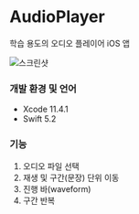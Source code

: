 # AudioPlayer

학습 용도의 오디오 플레이어 iOS 앱

![스크린샷](.images/screeshot1.png)

### 개발 환경 및 언어

- Xcode 11.4.1
- Swift 5.2

### 기능

1. 오디오 파일 선택
2. 재생 및 구간(문장) 단위 이동
3. 진행 바(waveform)
4. 구간 반복
